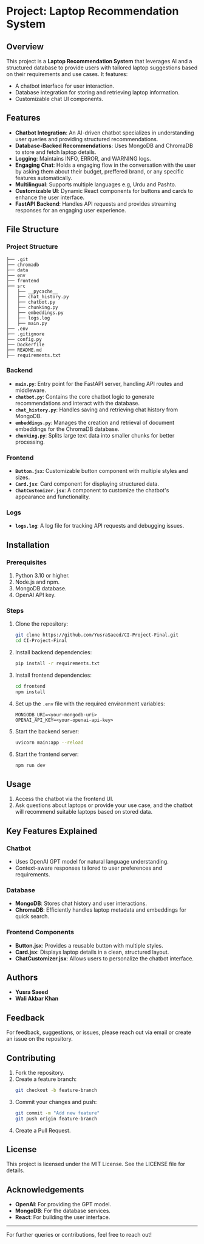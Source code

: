 # Project: Laptop Recommendation System

## Overview
This project is a **Laptop Recommendation System** that leverages AI and a structured database to provide users with tailored laptop suggestions based on their requirements and use cases. It features:

- A chatbot interface for user interaction.
- Database integration for storing and retrieving laptop information.
- Customizable chat UI components.

## Features
- **Chatbot Integration**: An AI-driven chatbot specializes in understanding user queries and providing structured recommendations.
- **Database-Backed Recommendations**: Uses MongoDB and ChromaDB to store and fetch laptop details.
- **Logging**: Maintains INFO, ERROR, and WARNING logs.
- **Engaging Chat**: Holds a engaging flow in the conversation with the user by asking them about their budget, preffered brand, or any specific features automatically.
- **Multilingual**: Supports multiple languages e.g, Urdu and Pashto.
- **Customizable UI**: Dynamic React components for buttons and cards to enhance the user interface.
- **FastAPI Backend**: Handles API requests and provides streaming responses for an engaging user experience.

## File Structure

### Project Structure
```
├── .git
├── chromadb
├── data
├── env
├── frontend
├── src
│   ├── __pycache__
│   ├── chat_history.py
│   ├── chatbot.py
│   ├── chunking.py
│   ├── embeddings.py
│   ├── logs.log
│   ├── main.py
├── .env
├── .gitignore
├── config.py
├── Dockerfile
├── README.md
├── requirements.txt
```

### Backend
- **`main.py`**: Entry point for the FastAPI server, handling API routes and middleware.
- **`chatbot.py`**: Contains the core chatbot logic to generate recommendations and interact with the database.
- **`chat_history.py`**: Handles saving and retrieving chat history from MongoDB.
- **`embeddings.py`**: Manages the creation and retrieval of document embeddings for the ChromaDB database.
- **`chunking.py`**: Splits large text data into smaller chunks for better processing.

### Frontend
- **`Button.jsx`**: Customizable button component with multiple styles and sizes.
- **`Card.jsx`**: Card component for displaying structured data.
- **`ChatCustomizer.jsx`**: A component to customize the chatbot's appearance and functionality.

### Logs
- **`logs.log`**: A log file for tracking API requests and debugging issues.

## Installation

### Prerequisites
1. Python 3.10 or higher.
2. Node.js and npm.
3. MongoDB database.
4. OpenAI API key.

### Steps
1. Clone the repository:
   ```bash
   git clone https://github.com/YusraSaeed/CI-Project-Final.git
   cd CI-Project-Final
   ```

2. Install backend dependencies:
   ```bash
   pip install -r requirements.txt
   ```

3. Install frontend dependencies:
   ```bash
   cd frontend
   npm install
   ```

4. Set up the `.env` file with the required environment variables:
   ```plaintext
   MONGODB_URI=<your-mongodb-uri>
   OPENAI_API_KEY=<your-openai-api-key>
   ```

5. Start the backend server:
   ```bash
   uvicorn main:app --reload
   ```

6. Start the frontend server:
   ```bash
   npm run dev
   ```

## Usage

1. Access the chatbot via the frontend UI.
2. Ask questions about laptops or provide your use case, and the chatbot will recommend suitable laptops based on stored data.

## Key Features Explained

### Chatbot
- Uses OpenAI GPT model for natural language understanding.
- Context-aware responses tailored to user preferences and requirements.

### Database
- **MongoDB**: Stores chat history and user interactions.
- **ChromaDB**: Efficiently handles laptop metadata and embeddings for quick search.

### Frontend Components
- **Button.jsx**: Provides a reusable button with multiple styles.
- **Card.jsx**: Displays laptop details in a clean, structured layout.
- **ChatCustomizer.jsx**: Allows users to personalize the chatbot interface.

## Authors
- **Yusra Saeed**
- **Wali Akbar Khan**

## Feedback
For feedback, suggestions, or issues, please reach out via email or create an issue on the repository.

## Contributing
1. Fork the repository.
2. Create a feature branch:
   ```bash
   git checkout -b feature-branch
   ```
3. Commit your changes and push:
   ```bash
   git commit -m "Add new feature"
   git push origin feature-branch
   ```
4. Create a Pull Request.

## License
This project is licensed under the MIT License. See the LICENSE file for details.

## Acknowledgements
- **OpenAI**: For providing the GPT model.
- **MongoDB**: For the database services.
- **React**: For building the user interface.

---

For further queries or contributions, feel free to reach out!
